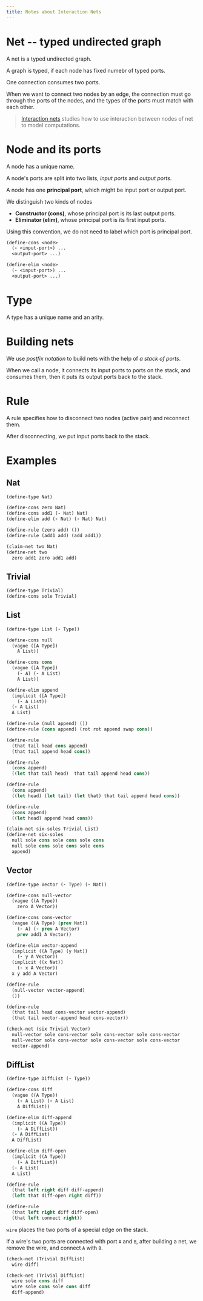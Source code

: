```yaml
---
title: Notes about Interaction Nets
---
```


# Net -- typed undirected graph

A net is a typed undirected graph.

A graph is typed, if each node has fixed numebr of typed ports.

One connection consumes two ports.

When we want to connect two nodes by an edge,
the connection must go through the ports of the nodes,
and the types of the ports must match with each other.

> [Interaction nets](https://en.wikipedia.org/wiki/Interaction_nets)
> studies how to use interaction
> between nodes of net
> to model computations.

# Node and its ports

A node has a unique name.

A node's ports are split into two lists,
_input ports_ and _output ports_.

A node has one **principal port**,
which might be input port or output port.

We distinguish two kinds of nodes

- **Constructor (cons)**, whose principal port is its last output ports.
- **Eliminator (elim)**, whose principal port is its first input ports.

Using this convention,
we do not need to label
which port is principal port.

```clojure
(define-cons <node>
  (- <input-port>) ...
  <output-port> ...)

(define-elim <node>
  (- <input-port>) ...
  <output-port> ...)
```

# Type

A type has a unique name and an arity.

# Building nets

We use _postfix notation_ to build nets
with the help of _a stack of ports_.

When we call a node,
it connects its input ports to ports on the stack,
and consumes them,
then it puts its output ports back to the stack.

# Rule

A rule specifies
how to disconnect two nodes (active pair)
and reconnect them.

After disconnecting, we put input ports back to the stack.

# Examples

## Nat

```clojure
(define-type Nat)

(define-cons zero Nat)
(define-cons add1 (- Nat) Nat)
(define-elim add (- Nat) (- Nat) Nat)

(define-rule (zero add) ())
(define-rule (add1 add) (add add1))

(claim-net two Nat)
(define-net two
  zero add1 zero add1 add)
```

## Trivial

```clojure
(define-type Trivial)
(define-cons sole Trivial)
```

## List

```clojure
(define-type List (- Type))

(define-cons null
  (vague ([A Type])
    A List))

(define-cons cons
  (vague ([A Type])
    (- A) (- A List)
    A List))

(define-elim append
  (implicit ([A Type])
    (- A List))
  (- A List)
  A List)

(define-rule (null append) ())
(define-rule (cons append) (rot rot append swap cons))

(define-rule
  (that tail head cons append)
  (that tail append head cons))

(define-rule
  (cons append)
  ((let that tail head)  that tail append head cons))

(define-rule
  (cons append)
  ((let head) (let tail) (let that) that tail append head cons))

(define-rule
  (cons append)
  ((let head) append head cons))

(claim-net six-soles Trivial List)
(define-net six-soles
  null sole cons sole cons sole cons
  null sole cons sole cons sole cons
  append)
```

## Vector

```clojure
(define-type Vector (- Type) (- Nat))

(define-cons null-vector
  (vague ((A Type))
    zero A Vector))

(define-cons cons-vector
  (vague ((A Type) (prev Nat))
    (- A) (- prev A Vector)
    prev add1 A Vector))

(define-elim vector-append
  (implicit ((A Type) (y Nat))
    (- y A Vector))
  (implicit ((x Nat))
    (- x A Vector))
  x y add A Vector)

(define-rule
  (null-vector vector-append)
  ())

(define-rule
  (that tail head cons-vector vector-append)
  (that tail vector-append head cons-vector))

(check-net (six Trivial Vector)
  null-vector sole cons-vector sole cons-vector sole cons-vector
  null-vector sole cons-vector sole cons-vector sole cons-vector
  vector-append)
```

## DiffList

```clojure
(define-type DiffList (- Type))

(define-cons diff
  (vague ((A Type))
    (- A List) (- A List)
    A DiffList))

(define-elim diff-append
  (implicit ((A Type))
    (- A DiffList))
  (- A DiffList)
  A DiffList)

(define-elim diff-open
  (implicit ((A Type))
    (- A DiffList))
  (- A List)
  A List)

(define-rule
  (that left right diff diff-append)
  (left that diff-open right diff))

(define-rule
  (that left right diff diff-open)
  (that left connect right))
```

`wire` places the two ports of a special edge on the stack.

If a wire's two ports are connected with port `A` and `B`,
after building a net, we remove the wire, and connect `A` with `B`.

```clojure
(check-net (Trivial DiffList)
  wire diff)

(check-net (Trivial DiffList)
  wire sole cons diff
  wire sole cons sole cons diff
  diff-append)
```
